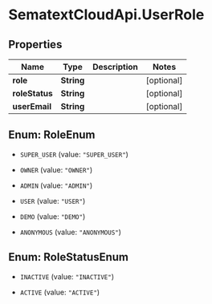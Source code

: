 # SematextCloudApi.UserRole

## Properties
Name | Type | Description | Notes
------------ | ------------- | ------------- | -------------
**role** | **String** |  | [optional] 
**roleStatus** | **String** |  | [optional] 
**userEmail** | **String** |  | [optional] 


<a name="RoleEnum"></a>
## Enum: RoleEnum


* `SUPER_USER` (value: `"SUPER_USER"`)

* `OWNER` (value: `"OWNER"`)

* `ADMIN` (value: `"ADMIN"`)

* `USER` (value: `"USER"`)

* `DEMO` (value: `"DEMO"`)

* `ANONYMOUS` (value: `"ANONYMOUS"`)




<a name="RoleStatusEnum"></a>
## Enum: RoleStatusEnum


* `INACTIVE` (value: `"INACTIVE"`)

* `ACTIVE` (value: `"ACTIVE"`)




